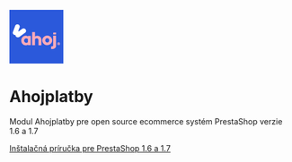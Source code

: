 ![Ahoj platby Logo](/logo.png)
# Ahojplatby
Modul Ahojplatby pre open source ecommerce systém PrestaShop verzie 1.6 a 1.7

[Inštalačná príručka pre PrestaShop 1.6 a 1.7](https://github.com/ahoj-shopping/ahojplatby/blob/master/install_Ahoj_platby_PrestaShop_1.6_a_1.7.pdf)
